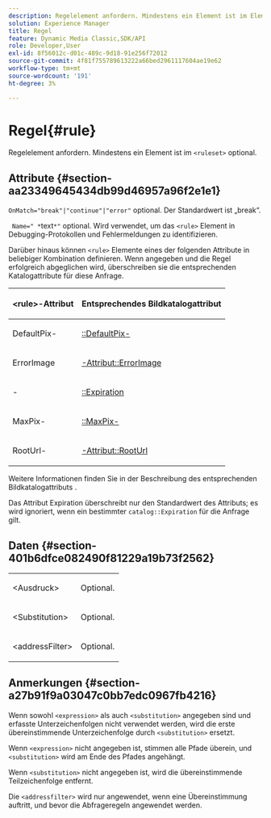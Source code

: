 ```yaml
---
description: Regelelement anfordern. Mindestens ein Element ist im Element <ruleSet> optional.
solution: Experience Manager
title: Regel
feature: Dynamic Media Classic,SDK/API
role: Developer,User
exl-id: 8f56012c-d01c-489c-9d18-91e256f72012
source-git-commit: 4f81f755789613222a66bed2961117604ae19e62
workflow-type: tm+mt
source-wordcount: '191'
ht-degree: 3%

---
```


# Regel{#rule}

Regelelement anfordern. Mindestens ein Element ist im `<ruleset>` optional.

## Attribute {#section-aa23349645434db99d46957a96f2e1e1}

`OnMatch="break"|"continue"|"error"` optional. Der Standardwert ist „break“.

` Name=" *`text`*"` optional. Wird verwendet, um das `<rule>` Element in Debugging-Protokollen und Fehlermeldungen zu identifizieren.

Darüber hinaus können `<rule>` Elemente eines der folgenden Attribute in beliebiger Kombination definieren. Wenn angegeben und die Regel erfolgreich abgeglichen wird, überschreiben sie die entsprechenden Katalogattribute für diese Anfrage.

<table id="table_AFEFDE61C9ED40019C10D8FE5B16CA23"> 
 <thead> 
  <tr> 
   <th colname="col1" class="entry"> <p>&lt;rule&gt;-Attribut </p> </th> 
   <th colname="col2" class="entry"> <p>Entsprechendes Bildkatalogattribut </p> </th> 
  </tr> 
 </thead>
 <tbody> 
  <tr> 
   <td colname="col1"> <p> <span class="codeph"> DefaultPix-</span> </p> </td> 
   <td colname="col2"> <p> <a href="../../../../../ir-api/material-cat/image-rendering-api-ref/c-ir-material-catalog/c-ir-attributes-reference/r-ir-defaultpix.md#reference-102c98f9b5d24d2aaaeb756653fb0e6f" type="reference" format="dita" scope="local">::DefaultPix-</a> </p> </td> 
  </tr> 
  <tr> 
   <td colname="col1"> <p> <span class="codeph"> ErrorImage </span> </p> </td> 
   <td colname="col2"> <p> <a href="../../../../../ir-api/material-cat/image-rendering-api-ref/c-ir-material-catalog/c-ir-attributes-reference/r-ir-errorimage.md#reference-b58bdaba96074c52802ca8dc54bfe2f0" type="reference" format="dita" scope="local">-Attribut::ErrorImage </a> </p> </td> 
  </tr> 
  <tr> 
   <td colname="col1"> <p> <span class="codeph">-</span> </p> </td> 
   <td colname="col2"> <p> <a href="../../../../../ir-api/material-cat/image-rendering-api-ref/c-ir-material-catalog/c-ir-attributes-reference/r-ir-expiration.md#reference-0f68ad8199c64bd4bc8d27dd78b7d996" type="reference" format="dita" scope="local">::Expiration </a> </p> </td> 
  </tr> 
  <tr> 
   <td colname="col1"> <p> <span class="codeph"> MaxPix-</span> </p> </td> 
   <td colname="col2"> <p> <a href="../../../../../ir-api/material-cat/image-rendering-api-ref/c-ir-material-catalog/c-ir-attributes-reference/r-ir-maxpix.md#reference-569f186bbc2840a6bd3cffa8ff3e7657" type="reference" format="dita" scope="local">::MaxPix-</a> </p> </td> 
  </tr> 
  <tr> 
   <td colname="col1"> <p> <span class="codeph"> RootUrl-</span> </p> </td> 
   <td colname="col2"> <p> <a href="../../../../../ir-api/material-cat/image-rendering-api-ref/c-ir-material-catalog/c-ir-attributes-reference/r-ir-rooturl.md#reference-b8d706a573814802bd6794223cc78402" type="reference" format="dita" scope="local">-Attribut::RootUrl </a> </p> </td> 
  </tr> 
 </tbody> 
</table>

Weitere Informationen finden Sie in der Beschreibung des entsprechenden Bildkatalogattributs .

Das Attribut Expiration überschreibt nur den Standardwert des Attributs; es wird ignoriert, wenn ein bestimmter `catalog::Expiration` für die Anfrage gilt.

## Daten {#section-401b6dfce082490f81229a19b73f2562}

<table id="simpletable_A7E17B52AF754687ACCFFBE747939331"> 
 <tr class="strow"> 
  <td class="stentry"> <p> <span class="codeph"> &lt;Ausdruck&gt; </span> </p> </td> 
  <td class="stentry"> <p>Optional. </p> </td> 
 </tr> 
 <tr class="strow"> 
  <td class="stentry"> <p> <span class="codeph"> &lt;Substitution&gt; </span> </p> </td> 
  <td class="stentry"> <p>Optional. </p> </td> 
 </tr> 
 <tr class="strow"> 
  <td class="stentry"> <p> <span class="codeph"> &lt;addressFilter&gt; </span> </p> </td> 
  <td class="stentry"> <p>Optional. </p> </td> 
 </tr> 
</table>

## Anmerkungen {#section-a27b91f9a03047c0bb7edc0967fb4216}

Wenn sowohl `<expression>` als auch `<substitution>` angegeben sind und erfasste Unterzeichenfolgen nicht verwendet werden, wird die erste übereinstimmende Unterzeichenfolge durch `<substitution>` ersetzt.

Wenn `<expression>` nicht angegeben ist, stimmen alle Pfade überein, und `<substitution>` wird am Ende des Pfades angehängt.

Wenn `<substitution>` nicht angegeben ist, wird die übereinstimmende Teilzeichenfolge entfernt.

Die `<addressfilter>` wird nur angewendet, wenn eine Übereinstimmung auftritt, und bevor die Abfrageregeln angewendet werden.
